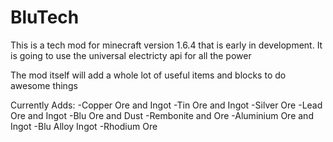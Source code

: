 BluTech
=======
This is a tech mod for minecraft version 1.6.4 that is early in development. It is going to use the universal electricty api for all the power

The mod itself will add a whole lot of useful items and blocks to do awesome things

Currently Adds: 
  -Copper Ore and Ingot
  -Tin Ore and Ingot
  -Silver Ore
  -Lead Ore and Ingot
  -Blu Ore and Dust
  -Rembonite and Ore
  -Aluminium Ore and Ingot
  -Blu Alloy Ingot
  -Rhodium Ore
